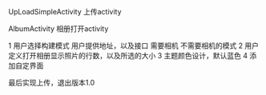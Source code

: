 UpLoadSimpleActivity 上传activity

AlbumActivity 相册打开activity


1 用户选择构建模式  用户提供地址，以及接口
  需要相机 
  不需要相机的模式
2 用户定义打开相册显示照片的行数，以及所选的大小
3 主题颜色设计，默认蓝色
4 添加自定界面

最后实现上传，退出版本1.0 

